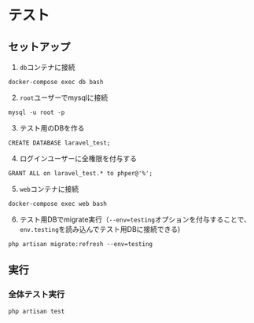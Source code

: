 # テスト
## セットアップ
1. `db`コンテナに接続
```
docker-compose exec db bash
```
2. `root`ユーザーでmysqlに接続
```
mysql -u root -p
```
3. テスト用のDBを作る
```
CREATE DATABASE laravel_test;
```
4. ログインユーザーに全権限を付与する
```
GRANT ALL on laravel_test.* to phper@'%';
```
5. `web`コンテナに接続
```
docker-compose exec web bash
```
6. テスト用DBでmigrate実行（`--env=testing`オプションを付与することで、`env.testing`を読み込んでテスト用DBに接続できる)
```
php artisan migrate:refresh --env=testing
```

## 実行
### 全体テスト実行
```
php artisan test
```
